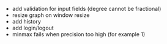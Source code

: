 * add validation for input fields (degree cannot be fractional)
* resize graph on window resize
* add history
* add login/logout
* minmax fails when precision too high (for example 1)